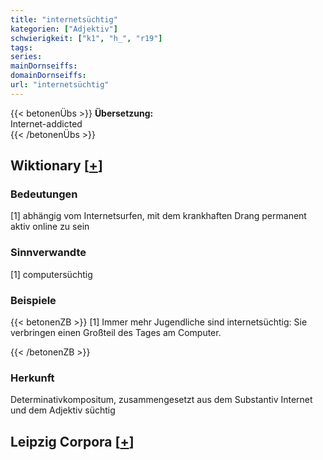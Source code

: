 ```yaml
---
title: "internetsüchtig"
kategorien: ["Adjektiv"]
schwierigkeit: ["k1", "h_", "r19"]
tags:
series:
mainDornseiffs:
domainDornseiffs:
url: "internetsüchtig"
---
```


{{< betonenÜbs >}}
**Übersetzung:**  
Internet-addicted  
{{< /betonenÜbs >}}

## Wiktionary [[+](https://de.wiktionary.org/wiki/internetsüchtig)]

### Bedeutungen
[1] abhängig vom Internetsurfen, mit dem krankhaften Drang permanent aktiv online zu sein  

### Sinnverwandte
[1] computersüchtig  

### Beispiele
{{< betonenZB >}}
[1] Immer mehr Jugendliche sind internetsüchtig: Sie verbringen einen Großteil des Tages am Computer.  

{{< /betonenZB >}}
### Herkunft
Determinativkompositum, zusammengesetzt aus dem Substantiv Internet und dem Adjektiv süchtig  


## Leipzig Corpora [[+](https://corpora.uni-leipzig.de/en/res?word=internetsüchtig&corpusId=deu_newscrawl-public_2018)]

